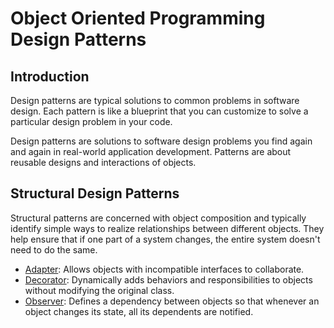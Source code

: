# Object Oriented Programming Design Patterns

## Introduction

Design patterns are typical solutions to common problems in software design. Each pattern is like a blueprint that you can customize to solve a particular design problem in your code.

Design patterns are solutions to software design problems you find again and again in real-world application development. Patterns are about reusable designs and interactions of objects.

## Structural Design Patterns

Structural patterns are concerned with object composition and typically identify simple ways to realize relationships between different objects. They help ensure that if one part of a system changes, the entire system doesn't need to do the same.

- [Adapter](src/structural/adapter/README.md): Allows objects with incompatible interfaces to collaborate.
- [Decorator](src/structural/decorator/README.md): Dynamically adds behaviors and responsibilities to objects without modifying the original class.
- [Observer](src/behavioral/observer/README.md): Defines a dependency between objects so that whenever an object changes its state, all its dependents are notified.
